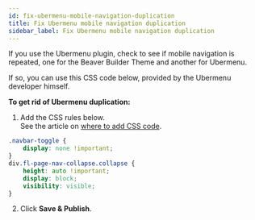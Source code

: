 ```yaml
---
id: fix-ubermenu-mobile-navigation-duplication
title: Fix Ubermenu mobile navigation duplication
sidebar_label: Fix Ubermenu mobile navigation duplication
---
```


If you use the Ubermenu plugin, check to see if mobile navigation is repeated, one for the Beaver Builder Theme and another for Ubermenu.

If so, you can use this CSS code below, provided by the Ubermenu developer himself.

**To get rid of  Ubermenu duplication:**

  1. Add the CSS rules below.  
  See the article on [where to add CSS code](/beaver-builder/styles/custom-code.md).  
  ```css
  .navbar-toggle {
      display: none !important;
  }
  div.fl-page-nav-collapse.collapse {
      height: auto !important;
      display: block;
      visibility: visible;
  }
  ```
  2. Click **Save & Publish**.
